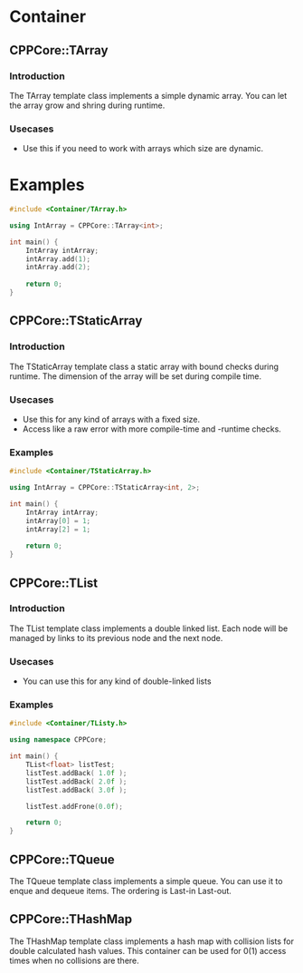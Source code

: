 # Container

## CPPCore::TArray
### Introduction
The TArray template class implements a simple dynamic array. You can let the array 
grow and shring during runtime.

### Usecases
- Use this if you need to work with arrays which size are dynamic.
  
# Examples
```cpp
#include <Container/TArray.h>

using IntArray = CPPCore::TArray<int>;

int main() {
    IntArray intArray;
    intArray.add(1);
    intArray.add(2);
    
    return 0;
}
```

## CPPCore::TStaticArray
### Introduction
The TStaticArray template class a static array with bound checks during runtime. 
The dimension of the array will be set during compile time. 

### Usecases
- Use this for any kind of arrays with a fixed size.
- Access like a raw error with more compile-time and -runtime checks.

### Examples
```cpp
#include <Container/TStaticArray.h>

using IntArray = CPPCore::TStaticArray<int, 2>;

int main() {
    IntArray intArray;
    intArray[0] = 1;
    intArray[2] = 1;
    
    return 0;
}
```

## CPPCore::TList
### Introduction
The TList template class implements a double linked list. Each node will be managed
by links to its previous node and the next node. 

### Usecases
- You can use this for any kind of double-linked lists

### Examples
```cpp
#include <Container/TListy.h>

using namespace CPPCore;

int main() {
    TList<float> listTest;
    listTest.addBack( 1.0f );
    listTest.addBack( 2.0f );
    listTest.addBack( 3.0f );

    listTest.addFrone(0.0f);

    return 0;
}
```

## CPPCore::TQueue
The TQueue template class implements a simple queue. You can use it to enque and dequeue 
items. The ordering is Last-in Last-out.

## CPPCore::THashMap
The THashMap template class implements a hash map with collision lists for double calculated
hash values. This container can be used for 0(1) access times when no collisions are there.
